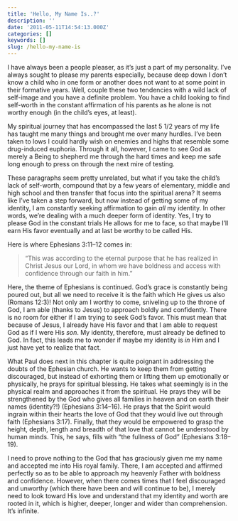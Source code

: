 ```yaml
---
title: 'Hello, My Name Is..?'
description: ''
date: '2011-05-11T14:54:13.000Z'
categories: []
keywords: []
slug: /hello-my-name-is
---
```


I have always been a people pleaser, as it’s just a part of my personality. I’ve always sought to please my parents especially, because deep down I don’t know a child who in one form or another does not want to at some point in their formative years. Well, couple these two tendencies with a wild lack of self-image and you have a definite problem. You have a child looking to find self-worth in the constant affirmation of his parents as he alone is not worthy enough (in the child’s eyes, at least).

My spiritual journey that has encompassed the last 5 1/2 years of my life has taught me many things and brought me over many hurdles. I’ve been taken to lows I could hardly wish on enemies and highs that resemble some drug-induced euphoria. Through it all, however, I came to see God as merely a Being to shepherd me through the hard times and keep me safe long enough to press on through the next mire of testing.

These paragraphs seem pretty unrelated, but what if you take the child’s lack of self-worth, compound that by a few years of elementary, middle and high school and then transfer that focus into the spiritual arena? It seems like I’ve taken a step forward, but now instead of getting some of my identity, I am constantly seeking affirmation to gain _all_ my identity. In other words, we’re dealing with a much deeper form of identity. Yes, I try to please God in the constant trials He allows for me to face, so that maybe I’ll earn His favor eventually and at last be worthy to be called His.

Here is where Ephesians 3:11–12 comes in:

> “This was according to the eternal purpose that he has realized in Christ Jesus our Lord, in whom we have boldness and access with confidence through our faith in him.”

Here, the theme of Ephesians is continued. God’s grace is constantly being poured out, but all we need to receive it is the faith which He gives us also (Romans 12:3)! Not only am I worthy to come, sniveling up to the throne of God, I am able (thanks to Jesus) to approach boldly and confidently. There is no room for either if I am trying to seek God’s favor. This must mean that because of Jesus, I already have His favor and that I am able to request God as if I were His _son_. My identity, therefore, must already be defined to God. In fact, this leads me to wonder if maybe my identity is _in_ Him and I just have yet to realize that fact.

What Paul does next in this chapter is quite poignant in addressing the doubts of the Ephesian church. He wants to keep them from getting discouraged, but instead of exhorting them or lifting them up emotionally or physically, he prays for spiritual blessing. He takes what seemingly is in the physical realm and approaches it from the spiritual. He prays they will be strengthened by the God who gives all families in heaven and on earth their names (identity?!) (Ephesians 3:14–16). He prays that the Spirit would ingrain within their hearts the love of God that they would live out through faith (Ephesians 3:17). Finally, that they would be empowered to grasp the height, depth, length and breadth of that love that cannot be understood by human minds. This, he says, fills with “the fullness of God” (Ephesians 3:18–19).

I need to prove nothing to the God that has graciously given me my name and accepted me into His royal family. There, I am accepted and affirmed perfectly so as to be able to approach my heavenly Father with boldness and confidence. However, when there comes times that I feel discouraged and unworthy (which there have been and will continue to be), I merely need to look toward His love and understand that my identity and worth are rooted in it, which is higher, deeper, longer and wider than comprehension. It’s infinite.